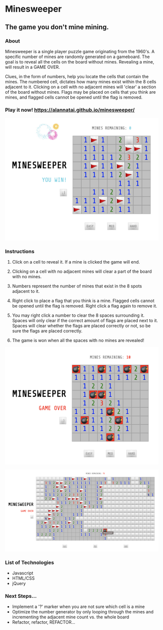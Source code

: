 # Minesweeper

## The game you don't mine mining.

### About

Minesweeper is a single player puzzle game originating from the 1960's. A specific number of mines are randomly generated on a gameboard. The goal is to reveal all the cells on the board without mines. Revealing a mine, will result in a GAME OVER. 

Clues, in the form of numbers, help you locate the cells that contain the mines. The numbered cell, dictates how many mines exist within the 8 cells adjacent to it. Clicking on a cell with no adjacent mines will 'clear' a section of the board without mines. Flags may be placed on cells that you think are mines, and flagged cells cannot be opened until the flag is removed. 

### Play it now!  https://alannatai.github.io/minesweeper/

![game-won](images/game-won.jpeg)

### Instructions

1. Click on a cell to reveal it. If a mine is clicked the game will end. 

2. Clicking on a cell with no adjacent mines will clear a part of the board with no mines. 

3. Numbers represent the number of mines that exist in the 8 spots adjacent to it. 

4. Right click to place a flag that you think is a mine. Flagged cells cannot be opened until the flag is removed. Right click a flag again to remove it.

5. You may right click a number to clear the 8 spaces surrounding it. Spaces will only clear if the correct amount of flags are placed next to it. Spaces will clear whether the flags are placed correctly or not, so be sure the flags are placed correctly.

6. The game is won when all the spaces with no mines are revealed!

![game-over](images/game-over.jpeg)

![hard-level](images/hard-level.jpeg)

### List of Technologies

- Javascript
- HTML/CSS
- jQuery

### Next Steps...

- Implement a '?' marker when you are not sure which cell is a mine
- Optimize the number generator by only looping through the mines and incrementing the adjacent mine count vs. the whole board
- Refactor, refactor, REFACTOR...

### 